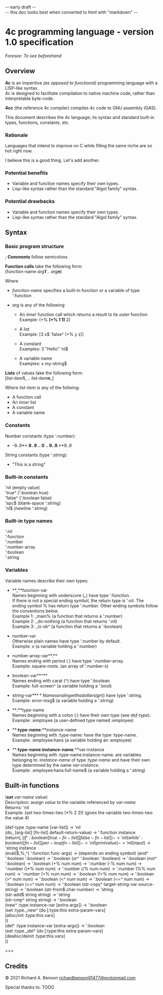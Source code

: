 -- early draft --  
-- this doc looks best when converted to html with "markdown" --

4c programming language - version 1.0 specification
===
_Foresee: To see beforehand_

## Overview
**4c** is an imperitive _(as opposed to functional)_ programming language with a LISP-like syntax.  
4c is designed to facilitate compilation to native machine code, rather than interpretable byte-code. 

**4cc** (the reference 4c compiler) compiles 4c code to GNU assembly (GAS).

This document describes the 4c language; its syntax and standard built-in types, functions, constants, etc.

### Rationale
Languages that intend to improve on C while filling the same niche are _so_ hot right now.

I believe this is a good thing. Let's add another.

### Potential benefits
  * Variable and function names specify their own types.  
  * Lisp-like syntax rather than the standard "Algol family" syntax.  

### Potential drawbacks
  * Variable and function names specify their own types.  
  * Lisp-like syntax rather than the standard "Algol family" syntax.  

## Syntax
### Basic program structure
; **Comments** follow semicolons  

**Function calls** take the following form:  
(function-name _arg**1**_ .. _arg**n**_)
 
Where  

  * _function-name_ specifies a built-in function or a variable of type ':function
  * _arg_ is any of the following:

    -   An _inner_ function call which returns a result to its _outer_ function  
        Example: (+% **(+% 1 1)** 2)

    -   A list  
        Example: [3 x$ 'false^ (+% y z)]

    -   A constant  
        Examples: 3 "Hello" 'nl$

    -   A variable name  
        Examples: x my-string$

**Lists** of values take the following form:  
[_list-item_**1**_ .. _list-item_**n**_]  

Where _list-item_ is any of the follwing:  

  * A function call
  * An _inner_ list
  * A constant
  * A variable name

### Constants
Number constants (type ':number):

  *  -9..9**.**9..9 .. 0 .. 9..9**.**9..9

String constants (type ':string):

  *  "This is a string"

### Built-in constants
'nil (empty value)  
'true^ (':boolean true)  
'false^ (':boolean false)  
'spc$ (blank-space ':string)  
'nl$ (newline ':string)  

### Built-in type names
':nil  
':function  
':number  
':number-array  
':boolean  
':string  

### Variables
Variable names describe their own types:  

  * **\_**function-var  
        Names beginning with underscore (\_) have type ':function.  
        If there is not a special ending symbol, the return type is ':nil. The ending symbol % has return type ':number. Other ending symbols follow the conventions below.  
        Example 1: \_main% (a function that returns a ':number)  
        Example 2: \_do-nothing (a function that returns ':nil)  
        Example 3: \_is-ok^ (a function that returns a ':boolean)  

  * number-var  
        Otherwise plain names have type ':number by default.  
        Example: x (a variable holding a ':number)  

  * number-array-var**.**  
        Names ending with period (.) have type ':number-array.  
        Example: square-roots. (an array of ':number-s)  

  * boolean-var**^**  
        Names ending with carat (^) have type ':boolean.  
        Example: full-screen^ (a variable holding a ':bool)  

  * string-var**$**  
        Names ending with a dollar sign ($) have type ':string.  
        Example: error-msg$ (a variable holding a ':string)  

  * **:**type-name  
        Names beginning with a colon (:) have their own type (see _def-type_).  
        Example: :employee (a user-defined type named :employee)  

  * **:**type-name**:**instance-name  
        Names beginning with :type-name: have the type :type-name.  
        Example: :employee:hans (a variable holding an :employee)  

  * **:**type-name**:**instance-name**.**var-instance  
        Names beginning with :type-name:instance-name. are variables belonging to _:instance-name_ of type _:type-name_ and have their own type determined by the name _var-instance_.  
        Example: :employee:hans:full-name$ (a variable holding a ':string)  

## Built-in functions
(**set** _var-name_ _value_)  
Description: assign _value_ to the variable referenced by _var-name_  
Returns: 'nil  
Example: (set two-times-two (\*% 2 2)) (gives the variable two-times-two the value 4)  

(def-type :type-name [var-list]) -> 'nil  
(do_ [arg-list] [fn-list] default-return-value) -> ':function instance  
(return($,%,^) value-for-do) -> (depends on ending symbol)  
(if ':boolean [true-fn-list] [false-fn-list]) -> 'nil  
(while ':boolean) [fn-list] [per-loop fn-list]) -> 'nil  
(print value) -> 'nil  
(input$) -> 'string instance  
(eval($,%,^) ':function func-args) -> (depends on ending symbol)  
(and^ ':boolean ':boolean) -> ':boolean  
(or^ ':boolean ':boolean) -> ':boolean  
(not^ ':boolean) -> ':boolean  
(+% num num) -> ':number  
(-% num num) -> ':number  
(\*% num num) -> ':number  
(/% num num) -> ':number  
(%% num num) -> ':number  
(=% num num) -> ':boolean  
(!=% num num) -> ':boolean  
(>^ num num) -> ':boolean  
(<^ num num) -> ':boolean  
(<=^ num num) -> ':boolean  
(>=^ num num) -> ':boolean  
(str-copy^ target-string-var source-string) -> ':boolean  
(str-from$ char-number) -> 'string  
(str-add$ string string) -> 'string  
(str-cmp^ string string) -> ':boolean  
(new^ :type instance-var [extra-args]) -> ':boolean  
    (set :type._new^ (do [:type:this extra-param-vars]  
      [alloc/init :type:this.vars]  
    ))  
(del^ :type instance-var [extra-args]) -> ':boolean  
    (set :type.\_del^ (do [:type:this extra-param-vars]  
      [dealloc/deinit :type:this.vars]  
    ))  

===
## Credits

© 2021 Richard A. Benson <richardbenson91477@protonmail.com><br>

Special thanks to: TODO
